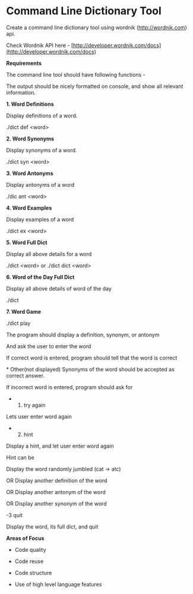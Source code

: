 #
# Command Line Dictionary Tool

Create a command line dictionary tool using wordnik (http://wordnik.com) api.

Check Wordnik API here -   [http://developer.wordnik.com/docs](http://developer.wordnik.com/docs)

**Requirements**

The command line tool should have following functions -

The output should be nicely formatted on console, and show all relevant information.

**1. Word Definitions**

 Display definitions of a word.

 ./dict def &lt;word&gt;

**2. Word Synonyms**

 Display synonyms of a word.

 ./dict syn &lt;word&gt;

**3. Word Antonyms**

 Display antonyms of a word

 ./dic ant &lt;word&gt;

**4. Word Examples**

 Display examples of a word

 ./dict ex &lt;word&gt;

**5. Word Full Dict**

 Display all above details for a word

 ./dict &lt;word&gt; or ./dict dict &lt;word&gt;

**6. Word of the Day Full Dict**

 Display all above details of word of the day

 ./dict

**7. Word Game**

 ./dict play

 The program should display a definition, synonym, or antonym

 And ask the user to enter the word

 If correct word is entered, program should tell that the word is correct

 \* Other(not displayed) Synonyms of the word should be accepted as correct answer.

 If incorrect word is entered, program should ask for

  - 1. try again

   Lets user enter word again

  - 2. hint

   Display a hint, and let user enter word again

   Hint can be

Display the word randomly jumbled (cat -&gt; atc)

OR Display another definition of the word

OR Display another antonym of the word

OR Display another synonym of the word

  -3 quit

   Display the word, its full dict, and quit

**Areas of Focus**

 - Code quality

 - Code reuse

 - Code structure

 - Use of high level language features

